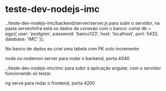 # teste-dev-nodejs-imc

../teste-dev-nodejs-imc/backend/server/server.js para subir o servidor, na pasta server/infra está os dados de conexão com o banco: 
const db = pgp({
	user: 'postgres',
	password: 'banco123',
	host: 'localhost',
	port: 5432,
	database: 'IMC'
});

No banco de dados eu criei uma tabela com PK outo incremente

node ou nodemon server para rodar o backend, porta 4040

../teste-dev-nodejs-imc/imc para subir a aplicação angular, com o servidor funcionando só testar. 

ng serve para rodar o frontend, porta 4200
